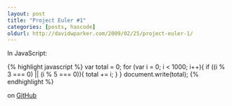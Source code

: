 ```yaml
---
layout: post
title: "Project Euler #1"
categories: [posts, hascode]
oldurl: http://davidwparker.com/2009/02/25/project-euler-1/
---
```

In JavaScript:

{% highlight javascript %}
var total = 0;
for (var i = 0; i < 1000; i++){
  if ((i % 3 === 0) || (i % 5 === 0)){
    total += i;
  }
}
document.write(total);
{% endhighlight %}

on [GitHub](http://github.com/davidwparker/project_euler/blob/b1206536f8c25af9f18a7010ff49d89606f68e06/javascript/0001.html)
